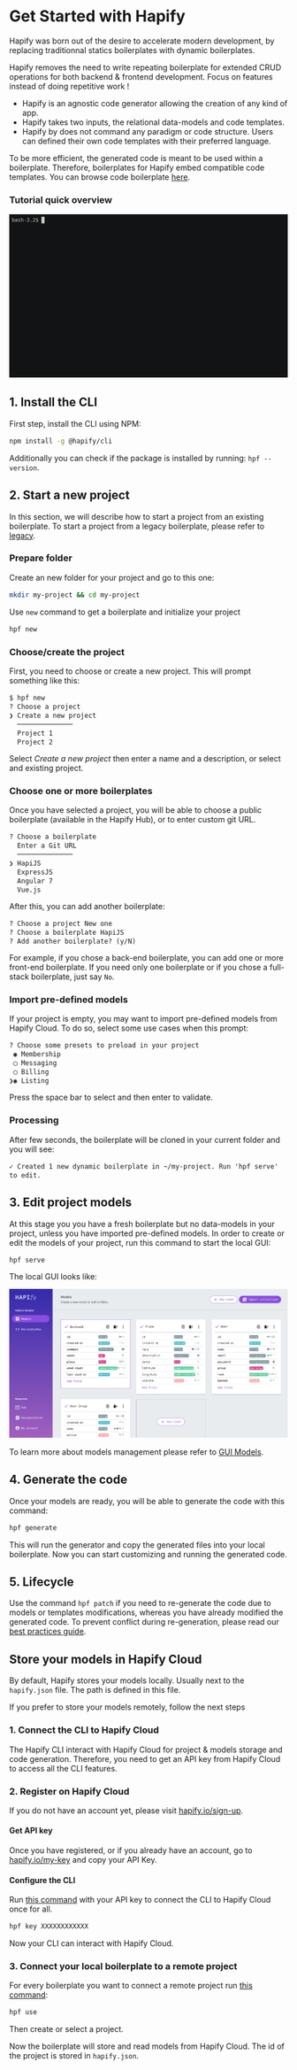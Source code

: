 # Get Started with Hapify

Hapify was born out of the desire to accelerate modern development, by replacing traditionnal statics boilerplates with dynamic boilerplates.

Hapify removes the need to write repeating boilerplate for extended CRUD operations for both backend & frontend development.
Focus on features instead of doing repetitive work !

* Hapify is an agnostic code generator allowing the creation of any kind of app.
* Hapify takes two inputs, the relational data-models and code templates.
* Hapify by does not command any paradigm or code structure. Users can defined their own code templates with their preferred language.

To be more efficient, the generated code is meant to be used within a boilerplate.
Therefore, boilerplates for Hapify embed compatible code templates. You can browse code boilerplate [here](https://hub.hapify.io).

### Tutorial quick overview

![Hapify CLI - Terminal sample](assets/get-started.gif 'Terminal sample')

## 1. Install the CLI

First step, install the CLI using NPM:

```bash
npm install -g @hapify/cli
```

Additionally you can check if the package is installed by running: `hpf --version`.

## 2. Start a new project

In this section, we will describe how to start a project from an existing boilerplate.
To start a project from a legacy boilerplate, please refer to [legacy](templating/code-samples/).

### Prepare folder

Create an new folder for your project and go to this one:

```bash
mkdir my-project && cd my-project
```

Use `new` command to get a boilerplate and initialize your project

```bash
hpf new
```

### Choose/create the project

First, you need to choose or create a new project. This will prompt something like this:

```
$ hpf new
? Choose a project
❯ Create a new project
  ──────────────
  Project 1
  Project 2
```

Select _Create a new project_ then enter a name and a description, or select and existing project.

### Choose one or more boilerplates

Once you have selected a project, you will be able to choose a public boilerplate (available in the Hapify Hub), or to enter custom git URL.

```
? Choose a boilerplate
  Enter a Git URL
  ──────────────
❯ HapiJS
  ExpressJS
  Angular 7
  Vue.js
```

After this, you can add another boilerplate:

```
? Choose a project New one
? Choose a boilerplate HapiJS
? Add another boilerplate? (y/N)
```

For example, if you chose a back-end boilerplate, you can add one or more front-end boilerplate.
If you need only one boilerplate or if you chose a full-stack boilerplate, just say `No`.

### Import pre-defined models

If your project is empty, you may want to import pre-defined models from Hapify Cloud.
To do so, select some use cases when this prompt:

```
? Choose some presets to preload in your project
 ◉ Membership
 ◯ Messaging
 ◯ Billing
❯◉ Listing
```

Press the space bar to select and then enter to validate.

### Processing

After few seconds, the boilerplate will be cloned in your current folder and you will see:

```
✓ Created 1 new dynamic boilerplate in ~/my-project. Run 'hpf serve' to edit.
```

## 3. Edit project models

At this stage you you have a fresh boilerplate but no data-models in your project, unless you have imported pre-defined models.
In order to create or edit the models of your project, run this command to start the local GUI:

```bash
hpf serve
```

The local GUI looks like:

![Hapify GUI - models edition](assets/gui-models.png 'Models Edition')

To learn more about models management please refer to [GUI Models](concepts/models/).

## 4. Generate the code

Once your models are ready, you will be able to generate the code with this command:

```bash
hpf generate
```

This will run the generator and copy the generated files into your local boilerplate.
Now you can start customizing and running the generated code.

## 5. Lifecycle

Use the command `hpf patch` if you need to re-generate the code due to models or templates modifications, whereas you have already modified the generated code.
To prevent conflict during re-generation, please read our [best practices guide](best-practices).

## Store your models in Hapify Cloud

By default, Hapify stores your models locally. Usually next to the `hapify.json` file. The path is defined in this file.

If you prefer to store your models remotely, follow the next steps

### 1. Connect the CLI to Hapify Cloud

The Hapify CLI interact with Hapify Cloud for project & models storage and code generation.
Therefore, you need to get an API key from Hapify Cloud to access all the CLI features.

### 2. Register on Hapify Cloud

If you do not have an account yet, please visit [hapify.io/sign-up](https://www.hapify.io/sign-up).

#### Get API key

Once you have registered, or if you already have an account, go to [hapify.io/my-key](https://www.hapify.io/my-key) and copy your API Key.

#### Configure the CLI

Run [this command](cli/#set-global-api-key) with your API key to connect the CLI to Hapify Cloud once for all.

```bash
hpf key XXXXXXXXXXXX
```

Now your CLI can interact with Hapify Cloud.

### 3. Connect your local boilerplate to a remote project

For every boilerplate you want to connect a remote project run [this command](cli/#define-project-to-use-in-a-boilerplate-channel):

```bash
hpf use
```

Then create or select a project.

Now the boilerplate will store and read models from Hapify Cloud.
The id of the project is stored in `hapify.json`.
